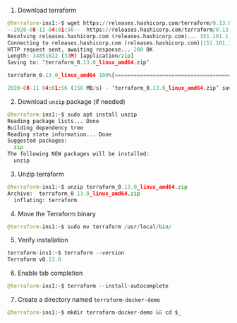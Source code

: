 1. Download terraform 
```python
@terraform-ins1:~$ wget https://releases.hashicorp.com/terraform/0.13.0/terraform_0.13.0_linux_amd64.zip
--2020-08-11 04:01:56--  https://releases.hashicorp.com/terraform/0.13.0/terraform_0.13.0_linux_amd64.zip
Resolving releases.hashicorp.com (releases.hashicorp.com)... 151.101.1.183, 151.101.65.183, 151.101.129.183, ...
Connecting to releases.hashicorp.com (releases.hashicorp.com)|151.101.1.183|:443... connected.
HTTP request sent, awaiting response... 200 OK
Length: 34851622 (33M) [application/zip]
Saving to: ‘terraform_0.13.0_linux_amd64.zip’

terraform_0.13.0_linux_amd64 100%[=============================================>]  33.24M   158MB/s    in 0.2s    

2020-08-11 04:01:56 (158 MB/s) - ‘terraform_0.13.0_linux_amd64.zip’ saved [34851622/34851622]
```
2. Download `unzip` package (if needed)
```python
@terraform-ins1:~$ sudo apt install unzip
Reading package lists... Done
Building dependency tree       
Reading state information... Done
Suggested packages:
  zip
The following NEW packages will be installed:
  unzip
 ```
3. Unzip terraform
```python
@terraform-ins1:~$ unzip terraform_0.13.0_linux_amd64.zip 
Archive:  terraform_0.13.0_linux_amd64.zip
  inflating: terraform               
```
4. Move the Terraform binary
```python
@terraform-ins1:~$ sudo mv terraform /usr/local/bin/
```
5. Verify installation
```python
terraform-ins1:~$ terraform --version
Terraform v0.13.0
```
6. Enable tab completion
```python
@terraform-ins1:~$ terraform --install-autocomplete
```
7. Create a directory named `terraform-docker-demo`
```python
@terraform-ins1:~$ mkdir terraform-docker-demo && cd $_
```
